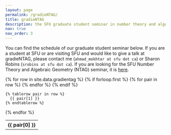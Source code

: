 ```yaml
---
layout: page
permalink: /gradieNTAG/
title: gradieNTAG
description: the SFU graduate student seminar in number theory and algebraic geometry (gradieNTAG)
nav: true
nav_order: 3
---
```


You can find the schedule of our graduate student seminar below. If you are a student at SFU or are visiting SFU and would like to give a talk at gradieNTAG, please contact me (`ahmad_mokhtar at sfu dot ca`) or Sharon Robins (`srobins at sfu dot ca`). If you are looking for the SFU Number Theory and Algebraic Geometry (NTAG) seminar, it is <a href='http://www.cecm.sfu.ca/~nbruin/NTAG/'>here</a>.

<table class="styled-table">
  {% for row in site.data.gradientag %}
    {% if forloop.first %}
    <tr>
      {% for pair in row %}
        <th>{{ pair[0] }}</th>
      {% endfor %}
    </tr>
    {% endif %}

    {% tablerow pair in row %}
      {{ pair[1] }}
    {% endtablerow %}
  {% endfor %}
</table>
